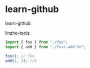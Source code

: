 # learn-github

learn-github

linzhe-tools

```ts
import { foo } from "./foo";
import { add } from "./feat-add-fn";

foo(); // foo
add(1, 3); //4
```
